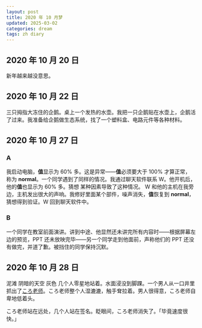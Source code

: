 ```yaml
---
layout: post
title: 2020 年 10 月梦
updated: 2025-03-02
categories: dream
tags: zh diary
---
```

## 2020 年 10 月 20 日

新年越来越没意思。

## 2020 年 10 月 22 日

三只拇指大冻住的企鹅。桌上一个发热的水壶。我把一只企鹅贴在水壶上，企鹅活了过来。我准备给企鹅做生态系统，找了一个塑料盒、电路元件等各种材料。

## 2020 年 10 月 27 日

### A

我启动电脑，**值**显示为 $60\%$ 多。这是异常——**值**必须要大于 $100\%$ 才算正常，称为 **normal**。一个同学遇到了同样的情况。我通过聊天软件联系 W。他开机后，他的**值**也显示为 $60\%$ 多。<dr-t>猜想</dr-t><dr-think> 某种因素导致了这种情况。</dr-think> W 和他的主机在我旁边，主机发出很大的声响。我修好里面某个部件，噪声消失，**值**恢复到 **normal**，猜想得到验证。W 回到聊天软件中。

### B

一个同学在教室前面演讲。讲到中途、他<dr-think>显然</dr-think>还未讲完所有内容时——根据屏幕左边的预览，PPT 还未放映完毕——另一个同学走到他面前，声称他们的 PPT 还没有做完，并道了歉。被挡住的同学保持沉默。

## 2020 年 10 月 28 日

&#8203;<dr-t><dr-recog>泥滩</dr-recog></dr-t> <dr-tt>阴暗的天空</dr-tt> <dr-t>灰色</dr-t> 几个人零星地站着。水面浸没到脚踝。一个男人从一口井里抓出了[ころ老师](https://zh.wikipedia.org/wiki/%E6%9A%97%E6%AE%BA%E6%95%99%E5%AE%A4)。ころ老师整个人湿漉漉，触手耷拉着。男人很得意，ころ老师自卑地低着头。

ころ老师站在远处，几个人站在签名。眨眼间，ころ老师消失了。「毕竟速度很快。」
